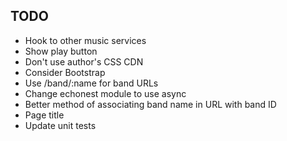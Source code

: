 ## TODO

* Hook to other music services
* Show play button
* Don't use author's CSS CDN
* Consider Bootstrap
* Use /band/:name for band URLs
* Change echonest module to use async
* Better method of associating band name in URL with band ID
* Page title
* Update unit tests


